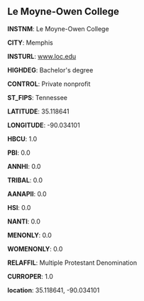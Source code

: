 
Le Moyne-Owen College
---
**INSTNM**: Le Moyne-Owen College

**CITY**: Memphis

**INSTURL**: www.loc.edu

**HIGHDEG**: Bachelor's degree

**CONTROL**: Private nonprofit

**ST_FIPS**: Tennessee

**LATITUDE**: 35.118641

**LONGITUDE**: -90.034101

**HBCU**: 1.0

**PBI**: 0.0

**ANNHI**: 0.0

**TRIBAL**: 0.0

**AANAPII**: 0.0

**HSI**: 0.0

**NANTI**: 0.0

**MENONLY**: 0.0

**WOMENONLY**: 0.0

**RELAFFIL**: Multiple Protestant Denomination

**CURROPER**: 1.0

**location**: 35.118641, -90.034101
